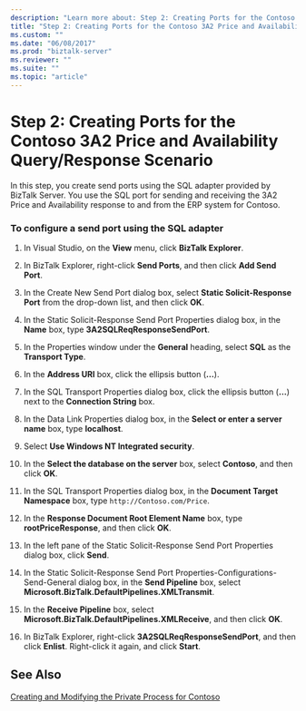 ```yaml
---
description: "Learn more about: Step 2: Creating Ports for the Contoso 3A2 Price and Availability Query/Response Scenario"
title: "Step 2: Creating Ports for the Contoso 3A2 Price and Availability Query-Response Scenario using BizTalk Explorer"
ms.custom: ""
ms.date: "06/08/2017"
ms.prod: "biztalk-server"
ms.reviewer: ""
ms.suite: ""
ms.topic: "article"
---
```

# Step 2: Creating Ports for the Contoso 3A2 Price and Availability Query/Response Scenario
In this step, you create send ports using the SQL adapter provided by BizTalk Server. You use the SQL port for sending and receiving the 3A2 Price and Availability response to and from the ERP system for Contoso.  
  
### To configure a send port using the SQL adapter  
  
1.  In Visual Studio, on the **View** menu, click **BizTalk Explorer**.  
  
2.  In BizTalk Explorer, right-click **Send Ports**, and then click **Add Send Port**.  
  
3.  In the Create New Send Port dialog box, select **Static Solicit-Response Port** from the drop-down list, and then click **OK**.  
  
4.  In the Static Solicit-Response Send Port Properties dialog box, in the **Name** box, type **3A2SQLReqResponseSendPort**.  
  
5.  In the Properties window under the **General** heading, select **SQL** as the **Transport Type**.  
  
6.  In the **Address URI** box, click the ellipsis button (**…**).  
  
7.  In the SQL Transport Properties dialog box, click the ellipsis button (**…**) next to the **Connection String** box.  
  
8.  In the Data Link Properties dialog box, in the **Select or enter a server name** box, type **localhost**.  
  
9. Select **Use Windows NT Integrated security**.  
  
10. In the **Select the database on the server** box, select **Contoso**, and then click **OK**.  
  
11. In the SQL Transport Properties dialog box, in the **Document Target Namespace** box, type `http://Contoso.com/Price`.
  
12. In the **Response Document Root Element Name** box, type **rootPriceResponse**, and then click **OK**.  
  
13. In the left pane of the Static Solicit-Response Send Port Properties dialog box, click **Send**.  
  
14. In the Static Solicit-Response Send Port Properties-Configurations-Send-General dialog box, in the **Send Pipeline** box, select **Microsoft.BizTalk.DefaultPipelines.XMLTransmit**.  
  
15. In the **Receive Pipeline** box, select **Microsoft.BizTalk.DefaultPipelines.XMLReceive**, and then click **OK**.  
  
16. In BizTalk Explorer, right-click **3A2SQLReqResponseSendPort**, and then click **Enlist**. Right-click it again, and click **Start**.  
  
## See Also  
 [Creating and Modifying the Private Process for Contoso](creating-and-modifying-the-private-process-for-contoso.md)
